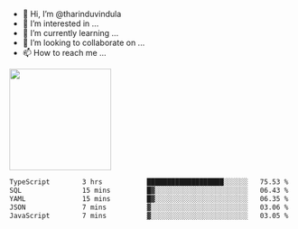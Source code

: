 - 👋 Hi, I’m @tharinduvindula
- 👀 I’m interested in ...
- 🌱 I’m currently learning ...
- 💞️ I’m looking to collaborate on ...
- 📫 How to reach me ...

<!---
tharinduvindula/tharinduvindula is a ✨ special ✨ repository because its `README.md` (this file) appears on your GitHub profile.
You can click the Preview link to take a look at your changes.
--->

<img height="180em" src="https://github-readme-stats.vercel.app/api?username=tharinduvindula&show_icons=true&hide_border=false&&count_private=true&include_all_commits=true" />


<!--START_SECTION:waka-->

```txt
TypeScript        3 hrs           ███████████████████░░░░░░   75.53 %
SQL               15 mins         █▓░░░░░░░░░░░░░░░░░░░░░░░   06.43 %
YAML              15 mins         █▓░░░░░░░░░░░░░░░░░░░░░░░   06.35 %
JSON              7 mins          ▓░░░░░░░░░░░░░░░░░░░░░░░░   03.06 %
JavaScript        7 mins          ▓░░░░░░░░░░░░░░░░░░░░░░░░   03.05 %
```

<!--END_SECTION:waka-->

